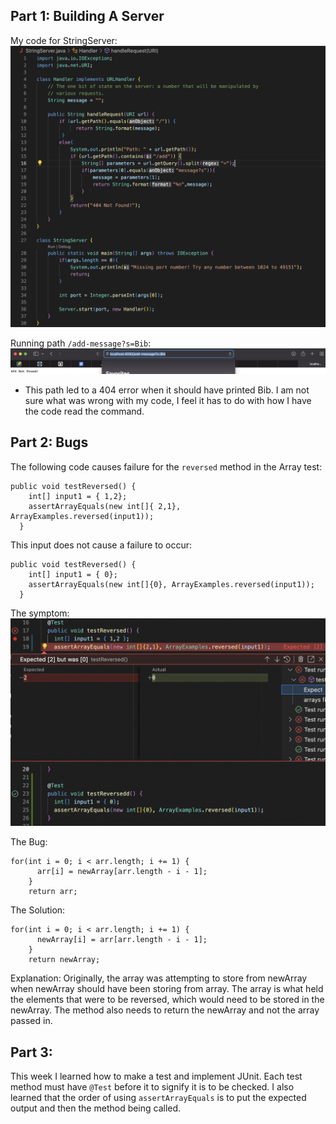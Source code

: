 ## Part 1: Building A Server 
My code for StringServer: 
![Image](codept1.png)

Running path `/add-message?s=Bib`:
![Image](path1.png)
* This path led to a 404 error when it should have printed Bib. I am not sure what was wrong with my code,
I feel it has to do with how I have the code read the command. 

## Part 2: Bugs
The following code causes failure for the `reversed` method in the Array test:
```
public void testReversed() {
    int[] input1 = { 1,2};
    assertArrayEquals(new int[]{ 2,1}, ArrayExamples.reversed(input1));
  }
```

This input does not cause a failure to occur:
```
public void testReversed() {
    int[] input1 = { 0};
    assertArrayEquals(new int[]{0}, ArrayExamples.reversed(input1));
  }
```
The symptom:
![Image](symptom.png)

The Bug:
```
for(int i = 0; i < arr.length; i += 1) {
      arr[i] = newArray[arr.length - i - 1];
    }
    return arr;
```
The Solution:
```
for(int i = 0; i < arr.length; i += 1) {
      newArray[i] = arr[arr.length - i - 1];
    }
    return newArray;
```
Explanation: Originally, the array was attempting to store from newArray when newArray should have been storing from array. The array is what held the elements that were to be reversed, which would need to be stored in the newArray. The method also needs to return the newArray and not the array passed in. 

## Part 3:
This week I learned how to make a test and implement JUnit. Each test method must have `@Test` before it to signify it is to be checked. I also learned that the order of using `assertArrayEquals` is to put the expected output and then the method being called. 
